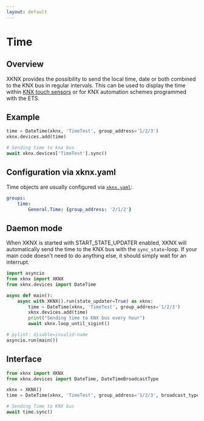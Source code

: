 ```yaml
---
layout: default
---
```


# [](#header-1)Time

## [](#header-2)Overview

XKNX provides the possibility to send the local time, date or both combined to the KNX bus in regular intervals. This can be used to display the time within [KNX touch sensors](https://katalog.gira.de/en/datenblatt.html?id=638294) or for KNX automation schemes programmed with the ETS.

## [](#header-2)Example

```python
time = DateTime(xknx, 'TimeTest', group_address='1/2/3')
xknx.devices.add(time)

# Sending time to knx bus
await xknx.devices['TimeTest'].sync()
``` 

## [](#header-2)Configuration via **xknx.yaml**

Time objects are usually configured via [`xknx.yaml`](/configuration):

```yaml
groups:
    time:
        General.Time: {group_address: '2/1/2'}
```

## [](#header-2)Daemon mode

When XKNX is started with START_STATE_UPDATER enabled, XKNX will automatically send the time to the KNX bus with the `sync_state`-loop. If your main code doesn't need to do anything else, it should simply wait for an interrupt.

```python
import asyncio
from xknx import XKNX
from xknx.devices import DateTime

async def main():
    async with XKNX().run(state_updater=True) as xknx:
        time = DateTime(xknx, 'TimeTest', group_address='1/2/3')
        xknx.devices.add(time)
        print("Sending time to KNX bus every hour")
        await xknx.loop_until_sigint()

# pylint: disable=invalid-name
asyncio.run(main())
```

## [](#header-2)Interface


```python
from xknx import XKNX
from xknx.devices import DateTime, DateTimeBroadcastType

xknx = XKNX()
time = DateTime(xknx, 'TimeTest', group_address='1/2/3', broadcast_type=DateTimeBroadcastType.TIME)

# Sending Time to KNX bus 
await time.sync()
```


